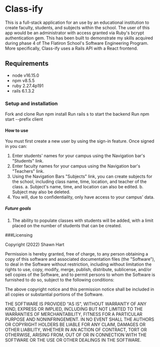 # Class-ify 
This is a full-stack application for an use by an educational institution to create faculty, students, and subjects within the school. The user of this app would be an administrator with access granted via Ruby's bcrypt authentication gem.  This has been built to demonstrate my skills acquired during phase 4 of The Flatiron School's Software Engineering Program.  More specifically, Class-ify uses a Rails API with a React frontend.

## Requirements
* node v16.15.0
* npm v8.5.5
* ruby 2.27.4p191
* rails 6.1.3.2


### Setup and installation
Fork and clone
Run npm install
Run rails s to start the backend
Run npm start --prefix client

#### How to use
You must first create a new user by using the sign-in feature.  Once signed in you can:

1. Enter students' names for your campus using the Navigation bar's "Students" link.
2. Enter faculty names for your campus using the Navigation bar's "Teachers" link.
3. Using the Navigation Bars "Subjects" link, you can create subjects for the school, including class name, time, location, and teacher of the class.
    a. Subject's name, time, and location can also be edited.
    b. Subject may also be deleted.
4. You will, due to confidentiality, only have access to your campus' data.


##### Future goals
1.  The ability to populate classes with students will be added, with a limit placed on the number of students that can be created.


###Licensing


Copyright (2022) Shawn Hart

Permission is hereby granted, free of charge, to any person obtaining a copy
of this software and associated documentation files (the "Software"), to deal
in the Software without restriction, including without limitation the rights
to use, copy, modify, merge, publish, distribute, sublicense, and/or sell
copies of the Software, and to permit persons to whom the Software is
furnished to do so, subject to the following conditions:

The above copyright notice and this permission notice shall be included in
all copies or substantial portions of the Software.

THE SOFTWARE IS PROVIDED "AS IS", WITHOUT WARRANTY OF ANY KIND, EXPRESS OR
IMPLIED, INCLUDING BUT NOT LIMITED TO THE WARRANTIES OF MERCHANTABILITY,
FITNESS FOR A PARTICULAR PURPOSE AND NONINFRINGEMENT. IN NO EVENT SHALL THE
AUTHORS OR COPYRIGHT HOLDERS BE LIABLE FOR ANY CLAIM, DAMAGES OR OTHER
LIABILITY, WHETHER IN AN ACTION OF CONTRACT, TORT OR OTHERWISE, ARISING FROM,
OUT OF OR IN CONNECTION WITH THE SOFTWARE OR THE USE OR OTHER DEALINGS IN
THE SOFTWARE.